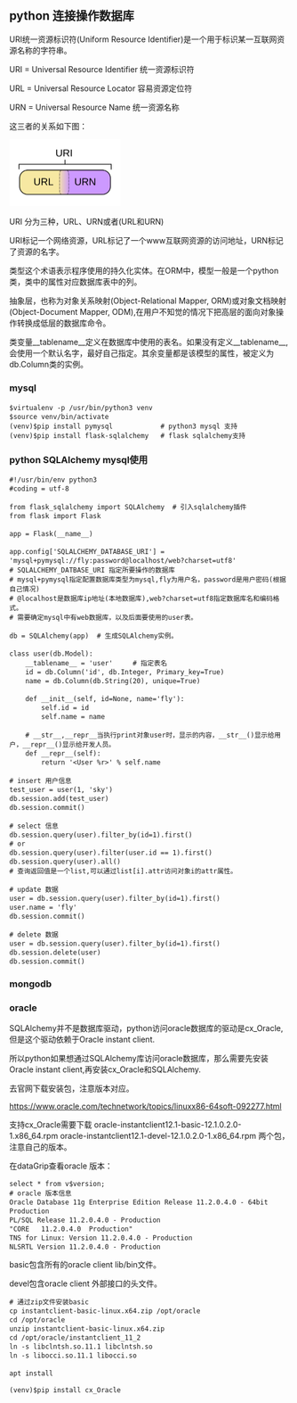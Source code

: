 ## python 连接操作数据库

URI统一资源标识符(Uniform Resource Identifier)是一个用于标识某一互联网资源名称的字符串。

URI = Universal Resource Identifier 统一资源标识符

URL = Universal Resource Locator 容易资源定位符

URN = Universal Resource Name 统一资源名称

这三者的关系如下图：

<img src="../imgs/uri.png" width = "200" />

URI 分为三种，URL、URN或者(URL和URN)

URI标记一个网络资源，URL标记了一个www互联网资源的访问地址，URN标记了资源的名字。

类型这个术语表示程序使用的持久化实体。在ORM中，模型一般是一个python类，类中的属性对应数据库表中的列。

抽象层，也称为对象关系映射(Object-Relational Mapper, ORM)或对象文档映射(Object-Document Mapper, ODM),在用户不知觉的情况下把高层的面向对象操作转换成低层的数据库命令。

类变量__tablename__定义在数据库中使用的表名。如果没有定义__tablename__,会使用一个默认名字，最好自己指定。其余变量都是该模型的属性，被定义为db.Column类的实例。

### mysql

```
$virtualenv -p /usr/bin/python3 venv
$source venv/bin/activate
(venv)$pip install pymysql            # python3 mysql 支持
(venv)$pip install flask-sqlalchemy   # flask sqlalchemy支持
```

### python SQLAlchemy mysql使用

```
#!/usr/bin/env python3
#coding = utf-8

from flask_sqlalchemy import SQLAlchemy  # 引入sqlalchemy插件
from flask import Flask

app = Flask(__name__)

app.config['SQLALCHEMY_DATABASE_URI'] = 'mysql+pymysql://fly:password@localhost/web?charset=utf8'
# SQLALCHEMY_DATBASE_URI 指定所要操作的数据库
# mysql+pymysql指定配置数据库类型为mysql,fly为用户名，password是用户密码(根据自己情况)
# @localhost是数据库ip地址(本地数据库),web?charset=utf8指定数据库名和编码格式。
# 需要确定mysql中有web数据库，以及后面要使用的user表。

db = SQLAlchemy(app)  # 生成SQLAlchemy实例。

class user(db.Model):
    __tablename__ = 'user'     # 指定表名
    id = db.Column('id', db.Integer, Primary_key=True)
    name = db.Column(db.String(20), unique=True)

    def __init__(self, id=None, name='fly'):
        self.id = id
        self.name = name

    # __str__,__repr__当执行print对象user时，显示的内容，__str__()显示给用户，__repr__()显示给开发人员。
    def __repr__(self):
        return '<User %r>' % self.name

# insert 用户信息
test_user = user(1, 'sky')
db.session.add(test_user)
db.session.commit()

# select 信息
db.session.query(user).filter_by(id=1).first()
# or
db.session.query(user).filter(user.id == 1).first()
db.session.query(user).all()
# 查询返回值是一个list,可以通过list[i].attr访问对象i的attr属性。

# update 数据
user = db.session.query(user).filter_by(id=1).first()
user.name = 'fly'
db.session.commit()

# delete 数据
user = db.session.query(user).filter_by(id=1).first()
db.session.delete(user)
db.session.commit()
```

### mongodb

### oracle

SQLAlchemy并不是数据库驱动，python访问oracle数据库的驱动是cx_Oracle,但是这个驱动依赖于Oracle instant client.

所以python如果想通过SQLAlchemy库访问oracle数据库，那么需要先安装Oracle instant client,再安装cx_Oracle和SQLAlchemy.

去官网下载安装包，注意版本对应。

https://www.oracle.com/technetwork/topics/linuxx86-64soft-092277.html

支持cx_Oracle需要下载
oracle-instantclient12.1-basic-12.1.0.2.0-1.x86_64.rpm 
oracle-instantclient12.1-devel-12.1.0.2.0-1.x86_64.rpm
两个包，注意自己的版本。

在dataGrip查看oracle 版本：

```
select * from v$version;
# oracle 版本信息
Oracle Database 11g Enterprise Edition Release 11.2.0.4.0 - 64bit Production
PL/SQL Release 11.2.0.4.0 - Production
"CORE	11.2.0.4.0	Production"
TNS for Linux: Version 11.2.0.4.0 - Production
NLSRTL Version 11.2.0.4.0 - Production
```

basic包含所有的oracle client lib/bin文件。

devel包含oracle client 外部接口的头文件。

```
# 通过zip文件安装basic
cp instantclient-basic-linux.x64.zip /opt/oracle
cd /opt/oracle
unzip instantclient-basic-linux.x64.zip
cd /opt/oracle/instantclient_11_2
ln -s libclntsh.so.11.1 libclntsh.so
ln -s libocci.so.11.1 libocci.so

apt install 
```

```
(venv)$pip install cx_Oracle
```
